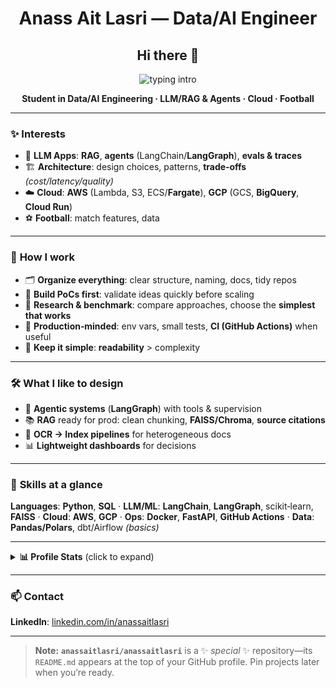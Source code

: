 <div align="center">

# **Anass Ait Lasri** — Data/AI Engineer

## Hi there 👋

<p>
  <img src="https://readme-typing-svg.demolab.com?font=Inter&weight=700&size=22&duration=2800&pause=800&center=true&vCenter=true&width=650&lines=Data%2FAI+Engineering+Student;LLM%2FRAG+%26+Agents;Cloud+%7C+Architecture+%7C+Football" alt="typing intro" />
</p>

**Student in Data/AI Engineering · LLM/RAG & Agents · Cloud · Football**

</div>

---

### ✨ **Interests**

* 🧠 **LLM Apps**: **RAG**, **agents** (LangChain/**LangGraph**), **evals & traces**
* 🏗️ **Architecture**: design choices, patterns, **trade‑offs** *(cost/latency/quality)*
* ☁️ **Cloud**: **AWS** (Lambda, S3, ECS/**Fargate**), **GCP** (GCS, **BigQuery**, **Cloud Run**)
* ⚽ **Football**: match features, data

---

### 🧩 **How I work**

* 🗂️ **Organize everything**: clear structure, naming, docs, tidy repos
* 🧪 **Build PoCs first**: validate ideas quickly before scaling
* 🔎 **Research & benchmark**: compare approaches, choose the **simplest that works**
* 🚢 **Production‑minded**: env vars, small tests, **CI (GitHub Actions)** when useful
* 🧭 **Keep it simple**: **readability** > complexity

---

### 🛠️ **What I like to design**

* 🤖 **Agentic systems** (**LangGraph**) with tools & supervision
* 📚 **RAG** ready for prod: clean chunking, **FAISS/Chroma**, **source citations**
* 🧾 **OCR → Index pipelines** for heterogeneous docs
* 📊 **Lightweight dashboards** for decisions

---

### 🧠 **Skills at a glance**

**Languages**: **Python**, **SQL**  ·  **LLM/ML**: **LangChain**, **LangGraph**, scikit‑learn, **FAISS**  ·  **Cloud**: **AWS**, **GCP**  ·  **Ops**: **Docker**, **FastAPI**, **GitHub Actions**  ·  **Data**: **Pandas/Polars**, dbt/Airflow *(basics)*

---

<details>
<summary><b>📊 Profile Stats</b> (click to expand)</summary>

<p align="center">
  <img src="https://github-readme-stats.vercel.app/api?username=anassaitlasri&show_icons=true&hide_title=true" height="165" />
  <img src="https://github-readme-stats.vercel.app/api/top-langs/?username=anassaitlasri&layout=compact&langs_count=8" height="165" />
</p>

<p align="center">
  <img src="https://streak-stats.demolab.com?user=anassaitlasri&hide_border=false" />
</p>

<p align="center">
  <img src="https://raw.githubusercontent.com/anassaitlasri/anassaitlasri/output/snake.svg" alt="snake" />
</p>

</details>

---

### 📫 **Contact**

**LinkedIn**: [linkedin.com/in/anassaitlasri](https://www.linkedin.com/in/anassaitlasri)

---

> **Note:** **`anassaitlasri/anassaitlasri`** is a ✨ *special* ✨ repository—its `README.md` appears at the top of your GitHub profile. Pin projects later when you’re ready.
